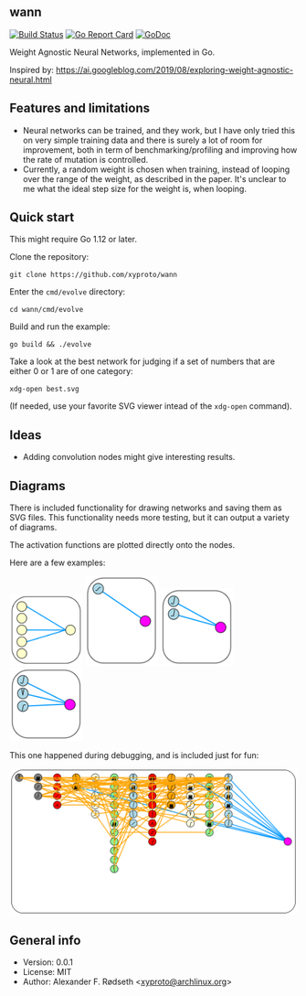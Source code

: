 ## wann

[![Build Status](https://travis-ci.org/xyproto/wann.svg?branch=master)](https://travis-ci.org/xyproto/wann) [![Go Report Card](https://goreportcard.com/badge/github.com/xyproto/wann)](https://goreportcard.com/report/github.com/xyproto/wann) [![GoDoc](https://godoc.org/github.com/xyproto/wann?status.svg)](https://godoc.org/github.com/xyproto/wann)

Weight Agnostic Neural Networks, implemented in Go.

Inspired by: https://ai.googleblog.com/2019/08/exploring-weight-agnostic-neural.html

## Features and limitations

* Neural networks can be trained, and they work, but I have only tried this on very simple training data and there is surely a lot of room for improvement, both in term of benchmarking/profiling and improving how the rate of mutation is controlled.
* Currently, a random weight is chosen when training, instead of looping over the range of the weight, as described in the paper. It's unclear to me what the ideal step size for the weight is, when looping.

## Quick start

This might require Go 1.12 or later.

Clone the repository:

    git clone https://github.com/xyproto/wann

Enter the `cmd/evolve` directory:

    cd wann/cmd/evolve

Build and run the example:

    go build && ./evolve

Take a look at the best network for judging if a set of numbers that are either 0 or 1 are of one category:

    xdg-open best.svg

(If needed, use your favorite SVG viewer intead of the `xdg-open` command).

## Ideas

* Adding convolution nodes might give interesting results.

## Diagrams

There is included functionality for drawing networks and saving them as SVG files. This functionality needs more testing, but it can output a variety of diagrams.

The activation functions are plotted directly onto the nodes.

Here are a few examples:

<img alt=diagram src=img/diagram.svg width=128 />

<img alt=diagram src=img/best.svg width=128 />

<img alt=diagram src=img/test.svg width=128 />

<img alt=diagram src=img/before.svg width=128 />

This one happened during debugging, and is included just for fun:

<img alt=diagram src=img/wip.svg />

## General info

* Version: 0.0.1
* License: MIT
* Author: Alexander F. Rødseth &lt;xyproto@archlinux.org&gt;
